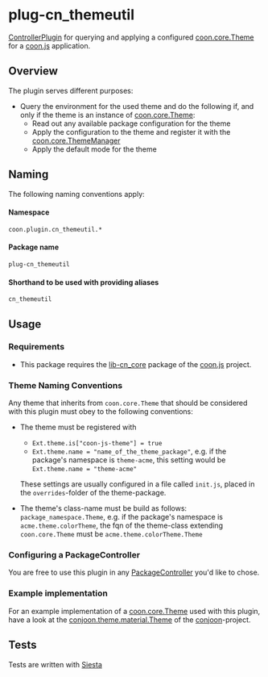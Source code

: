 # plug-cn_themeutil  
[ControllerPlugin](https://github.com/coon-js/lib-cn_core/blob/master/src/app/PluginController.js) for querying and 
applying a configured [coon.core.Theme](https://github.com/coon-js/lib-cn_core) for a [coon.js](https://github.com/coon-js) application.

## Overview
The plugin serves different purposes:

 * Query the environment for the used theme and do the following if, and only if the theme is an instance of [coon.core.Theme](https://github.com/coon-js/lib-cn_core/blob/master/src/Theme.js):
    * Read out any available package configuration for the theme
    * Apply the configuration to the theme and register it with the [coon.core.ThemeManager](https://github.com/coon-js/lib-cn_core/blob/master/src/ThemeManager.js)
    * Apply the default mode for the theme

## Naming
The following naming conventions apply:

#### Namespace
`coon.plugin.cn_themeutil.*`
#### Package name
`plug-cn_themeutil`
#### Shorthand to be used with providing aliases
`cn_themeutil`

## Usage
### Requirements
 * This package requires the [lib-cn_core](https://github.com/coon-js/lib-cn_core) package of the [coon.js](https://github.com/coon-js) project.

### Theme Naming Conventions
Any theme that inherits from ```coon.core.Theme``` that should be considered with this plugin must obey to the following
conventions:

  * The theme must be registered with 
    * ```Ext.theme.is["coon-js-theme"] = true```
    * ```Ext.theme.name = "name_of_the_theme_package"```, e.g. if the
     package's namespace is ```theme-acme```, this setting would be ```Ext.theme.name = "theme-acme"```
    
    These settings are usually configured in a file called ```init.js```, placed in the ```overrides```-folder
    of the theme-package.
 * The theme's class-name must be build as follows: ```package_namespace.Theme```, e.g. if the
   package's namespace is ```acme.theme.colorTheme```, the fqn of the theme-class extending ```coon.core.Theme```
   must be ```acme.theme.colorTheme.Theme```

### Configuring a PackageController
You are free to use this plugin in any [PackageController](https://github.com/coon-js/lib-cn_core/blob/master/src/app/PackageController.js) you'd like to chose.

### Example implementation
For an example implementation of a [coon.core.Theme](https://github.com/coon-js/lib-cn_core/blob/master/src/Theme.js) used with this plugin,
have a look at the [conjoon.theme.material.Theme](https://github.com/conjoon/theme-cn_material/blob/master/src/Theme.js) of the [conjoon](https://github.com/conjoon)\-project.

## Tests
Tests are written with [Siesta](https://bryntum.com/siesta)



